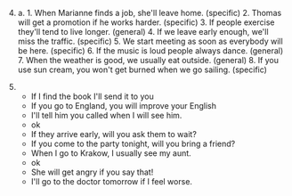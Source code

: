 4.
    a.
        1. When Marianne finds a job, she'll leave home. (specific)
        2. Thomas will get a promotion if he works harder. (specific)
        3. If people exercise they'll tend to live longer. (general)
        4. If we leave early enough, we'll miss the traffic. (specific)
        5. We start meeting as soon as everybody will be here. (specific)
        6. If the music is loud people always dance. (general)
        7. When the weather is good, we usually eat outside. (general)
        8. If you use sun cream, you won't get burned when we go sailing. (specific)

5.
    - If I find the book I'll send it to you
    - If you go to England, you will improve your English
    - I'll tell him you called when I will see him.
    - ok
    - If they arrive early, will you ask them to wait?
    - If you come to the party tonight, will you bring a friend?
    - When I go to Krakow, I usually see my aunt.
    - ok
    - She will get angry if you say that!
    - I'll go to the doctor tomorrow if I feel worse.